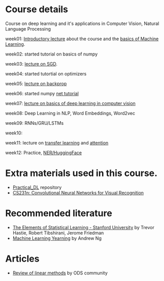 # Course details

Course on deep learning and it's applications in Computer Vision, Natural Language Processing

week01: 
[Introductory lecture](https://drive.google.com/file/d/1HpQt2PKOF7miPMRThgc-Ca_RkYFdQMFy/view?usp=sharing) about the course and the [basics of Machine Learning](http://www.machinelearning.ru/wiki/images/f/fc/Voron-ML-Intro-slides.pdf).

week02:
started tutorial on basics of numpy

week03:
[lecture on SGD](http://www.machinelearning.ru/wiki/images/5/53/Voron-ML-Lin-SG.pdf).

week04:
started tutortial on optimizers

week05:
[lecture on backprop](http://www.machinelearning.ru/wiki/images/e/e1/Voron-ML-ANN-slides.pdf)

week06:
started numpy [net tutorial](https://github.com/broutonlab/deep-learning-course/tree/2022-fall/tutorial_numpy_net)

week07:
[lecture on basics of deep learning in computer vision](https://github.com/broutonlab/deep-learning-course/blob/2022-fall/tutorial_cnns/convnets.pdf)

week08: Deep Learning in NLP, Word Embeddings, Word2vec 

week09: RNNs/GRU/LSTMs

week10:

week11:
lecture on [transfer learning](https://disk.yandex.ru/i/eyCRxQHx3NH2dg) and [attention](https://drive.google.com/file/d/1m0Fywe9RmyWXSn2_hTMN8hCaAlDotIcy/view?usp=share_link)

week12:
Practice, [NER/HuggingFace](https://github.com/broutonlab/deep-learning-course/tree/2022-fall/tutorial_huggingface)


# Extra materials used in this course.
 - [Practical_DL](https://github.com/yandexdataschool/Practical_DL) repository
 - [CS231n: Convolutional Neural Networks for Visual Recognition](http://cs231n.stanford.edu/syllabus.html)
  
# Recommended literature
 - [The Elements of Statistical Learning - Stanford University](https://web.stanford.edu/~hastie/ElemStatLearn//printings/ESLII_print10.pdf) by Trevor Hastie, Robert Tibshirani, Jerome Friedman
 - [Machine Learning Yearning](https://www.mlyearning.org/) by Andrew Ng
 
 
 # Articles
 - [Review of linear methods](https://habr.com/ru/company/ods/blog/323890/#1-lineynaya-regressiya) by ODS community
